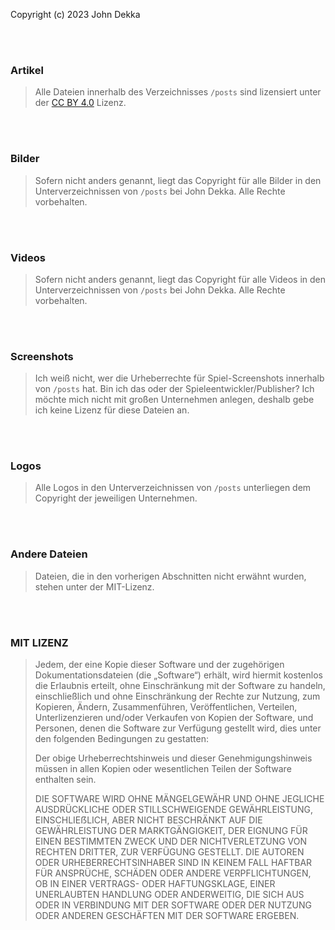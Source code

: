 Copyright (c) 2023 John Dekka

<br></br>

### Artikel

>Alle Dateien innerhalb des Verzeichnisses `/posts` sind lizensiert unter der [CC BY 4.0](https://creativecommons.org/licenses/by/4.0/deed.de) Lizenz.

<br></br>

### Bilder
>Sofern nicht anders genannt, liegt das Copyright für alle Bilder in den Unterverzeichnissen von `/posts` bei John Dekka. Alle Rechte vorbehalten.

<br></br>
### Videos
>Sofern nicht anders genannt, liegt das Copyright für alle Videos in den Unterverzeichnissen von `/posts` bei John Dekka. Alle Rechte vorbehalten.

<br></br>

### Screenshots
>Ich weiß nicht, wer die Urheberrechte für Spiel-Screenshots innerhalb von `/posts` hat. Bin ich das oder der Spieleentwickler/Publisher? Ich möchte mich nicht mit großen Unternehmen anlegen, deshalb gebe ich keine Lizenz für diese Dateien an.

<br></br>

### Logos
>Alle Logos in den Unterverzeichnissen von `/posts` unterliegen dem Copyright der jeweiligen Unternehmen.

<br></br>

### Andere Dateien
>Dateien, die in den vorherigen Abschnitten nicht erwähnt wurden, stehen unter der MIT-Lizenz.

<br></br>

### MIT LIZENZ

>Jedem, der eine Kopie dieser Software und der zugehörigen Dokumentationsdateien (die „Software“) erhält, wird hiermit kostenlos die Erlaubnis erteilt, ohne Einschränkung mit der Software zu handeln, einschließlich und ohne Einschränkung der Rechte zur Nutzung, zum Kopieren, Ändern, Zusammenführen, Veröffentlichen, Verteilen, Unterlizenzieren und/oder Verkaufen von Kopien der Software, und Personen, denen die Software zur Verfügung gestellt wird, dies unter den folgenden Bedingungen zu gestatten:
>
>Der obige Urheberrechtshinweis und dieser Genehmigungshinweis müssen in allen Kopien oder wesentlichen Teilen der Software enthalten sein.
>
>DIE SOFTWARE WIRD OHNE MÄNGELGEWÄHR UND OHNE JEGLICHE AUSDRÜCKLICHE ODER STILLSCHWEIGENDE GEWÄHRLEISTUNG, EINSCHLIEẞLICH, ABER NICHT BESCHRÄNKT AUF DIE GEWÄHRLEISTUNG DER MARKTGÄNGIGKEIT, DER EIGNUNG FÜR EINEN BESTIMMTEN ZWECK UND DER NICHTVERLETZUNG VON RECHTEN DRITTER, ZUR VERFÜGUNG GESTELLT. DIE AUTOREN ODER URHEBERRECHTSINHABER SIND IN KEINEM FALL HAFTBAR FÜR ANSPRÜCHE, SCHÄDEN ODER ANDERE VERPFLICHTUNGEN, OB IN EINER VERTRAGS- ODER HAFTUNGSKLAGE, EINER UNERLAUBTEN HANDLUNG ODER ANDERWEITIG, DIE SICH AUS ODER IN VERBINDUNG MIT DER SOFTWARE ODER DER NUTZUNG ODER ANDEREN GESCHÄFTEN MIT DER SOFTWARE ERGEBEN. 